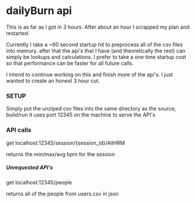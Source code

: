 # dailyBurn api

This is as far as I got in 3 hours. After about an hour I scrapped my plan and restarted.

Currently I take a ~60 second startup hit to preprocess all of the csv files into memory. after that the api's that I have (and theoretically the rest) can simply be lookups and calculations. I prefer to take a one time startup cost so that performance can be faster for all future calls.

I intend to continue working on this and finish more of the api's. I just wanted to create an honest 3 hour cut.

### SETUP

Simply put the unziped csv files into the same directory as the source, build/run
it uses port 12345 on the machine to serve the API's

### API calls
get localhost:12345/session/{session_id}/AllHRM

returns the min/max/avg bpm for the session

##### Unrequested API's
get localhost:12345/people

returns all of the people from users.csv in json
